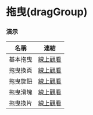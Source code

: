 拖曳(dragGroup)
=========================
### 演示
|名稱|連結|
|---|---|
|基本拖曳|[線上觀看](https://virtools.github.io/dragGroup/drag.html)|
|拖曳換頁|[線上觀看](https://virtools.github.io/dragGroup/dragChangePage.html)|
|拖曳旋鈕|[線上觀看](https://virtools.github.io/dragGroup/dragRotation.html)|
|拖曳滑塊|[線上觀看](https://virtools.github.io/dragGroup/dragSliderBar.html)|
|拖曳換片|[線上觀看](https://virtools.github.io/dragGroup/dragRecord_03.html)|

